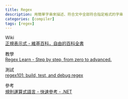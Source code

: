 ```yaml
---
title: Regex
description: 用簡單字串來描述、符合文中全部符合指定格式的字串
categories: [compiler]
tags: [regex]
---
```



Wiki  
[正規表示式 - 維基百科，自由的百科全書](https://zh.wikipedia.org/zh-tw/%E6%AD%A3%E5%88%99%E8%A1%A8%E8%BE%BE%E5%BC%8F)

  
教學  
[Regex Learn - Step by step, from zero to advanced.](https://regexlearn.com/)    

  
測試  
[regex101: build, test, and debug regex](https://regex101.com/)  


參考  
[規則運算式語言 - 快速參考 - .NET](https://learn.microsoft.com/zh-tw/dotnet/standard/base-types/regular-expression-language-quick-reference)

